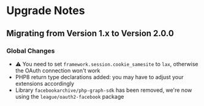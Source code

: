 # Upgrade Notes

## Migrating from Version 1.x to Version 2.0.0

### Global Changes
- ⚠️ You need to set `framework.session.cookie_samesite` to `lax`, otherwise the OAuth connection won't work
- PHP8 return type declarations added: you may have to adjust your extensions accordingly
- Library `facebookarchive/php-graph-sdk` has been removed, we're now using the `league/oauth2-facebook` package